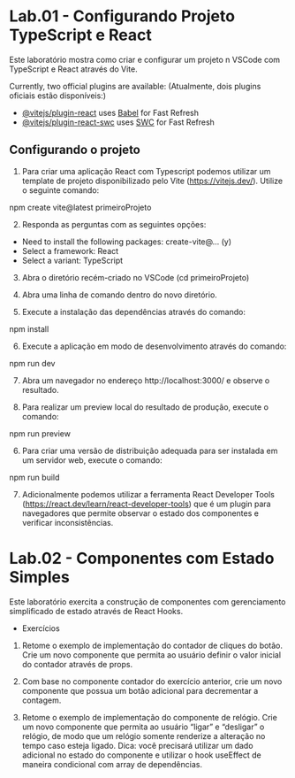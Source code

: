 # Lab.01 - Configurando Projeto TypeScript e React
Este laboratório mostra como criar e configurar um projeto n VSCode com TypeScript e React através do Vite.

Currently, two official plugins are available: (Atualmente, dois plugins oficiais estão disponíveis:)

- [@vitejs/plugin-react](https://github.com/vitejs/vite-plugin-react/blob/main/packages/plugin-react/README.md) uses [Babel](https://babeljs.io/) for Fast Refresh
- [@vitejs/plugin-react-swc](https://github.com/vitejs/vite-plugin-react-swc) uses [SWC](https://swc.rs/) for Fast Refresh

## Configurando o projeto

1. Para criar uma aplicação React com Typescript podemos utilizar um template de projeto disponibilizado pelo Vite (https://vitejs.dev/). Utilize o seguinte comando:

npm create vite@latest primeiroProjeto

2. Responda as perguntas com as seguintes opções:
- Need to install the following packages: create-vite@... (y)
- Select a framework: React
- Select a variant: TypeScript

3. Abra o diretório recém-criado no VSCode (cd primeiroProjeto)

4. Abra uma linha de comando dentro do novo diretório.

5. Execute a instalação das dependências através do comando:

npm install

6. Execute a aplicação em modo de desenvolvimento através do comando:

npm run dev

7. Abra um navegador no endereço http://localhost:3000/ e observe o resultado.

5. Para realizar um preview local do resultado de produção, execute o comando:

npm run preview

6. Para criar uma versão de distribuição adequada para ser instalada em um servidor web, execute o comando:

npm run build

7. Adicionalmente podemos utilizar a ferramenta React Developer Tools (https://react.dev/learn/react-developer-tools) que é um plugin para navegadores que permite observar o estado dos componentes e verificar inconsistências.

# Lab.02 - Componentes com Estado Simples
Este laboratório exercita a construção de componentes com gerenciamento simplificado de estado
através de React Hooks.

- Exercícios
1. Retome o exemplo de implementação do contador de cliques do botão. Crie um novo componente que
permita ao usuário definir o valor inicial do contador através de props.

2. Com base no componente contador do exercício anterior, crie um novo componente que possua um botão
adicional para decrementar a contagem.

3. Retome o exemplo de implementação do componente de relógio. Crie um novo componente que permita ao
usuário “ligar” e “desligar” o relógio, de modo que um relógio somente renderize a alteração no tempo caso
esteja ligado. Dica: você precisará utilizar um dado adicional no estado do componente e utilizar o hook
useEffect de maneira condicional com array de dependências.
